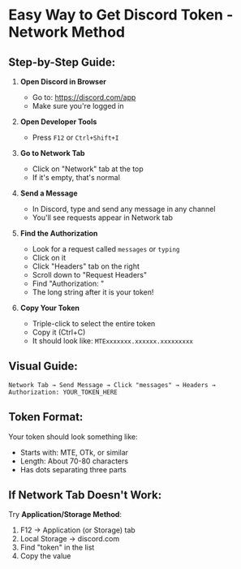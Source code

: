 # Easy Way to Get Discord Token - Network Method

## Step-by-Step Guide:

1. **Open Discord in Browser**
   - Go to: https://discord.com/app
   - Make sure you're logged in

2. **Open Developer Tools**
   - Press `F12` or `Ctrl+Shift+I`

3. **Go to Network Tab**
   - Click on "Network" tab at the top
   - If it's empty, that's normal

4. **Send a Message**
   - In Discord, type and send any message in any channel
   - You'll see requests appear in Network tab

5. **Find the Authorization**
   - Look for a request called `messages` or `typing`
   - Click on it
   - Click "Headers" tab on the right
   - Scroll down to "Request Headers"
   - Find "Authorization: " 
   - The long string after it is your token!

6. **Copy Your Token**
   - Triple-click to select the entire token
   - Copy it (Ctrl+C)
   - It should look like: `MTExxxxxxx.xxxxxx.xxxxxxxxx`

## Visual Guide:
```
Network Tab → Send Message → Click "messages" → Headers → Authorization: YOUR_TOKEN_HERE
```

## Token Format:
Your token should look something like:
- Starts with: MTE, OTk, or similar
- Length: About 70-80 characters
- Has dots separating three parts

## If Network Tab Doesn't Work:

Try **Application/Storage Method**:
1. F12 → Application (or Storage) tab
2. Local Storage → discord.com
3. Find "token" in the list
4. Copy the value